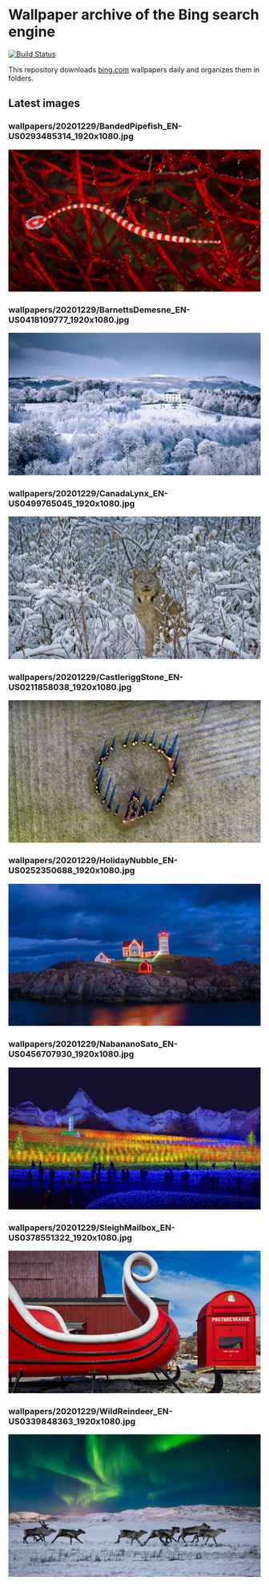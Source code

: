 # Wallpaper archive of the Bing search engine

[![Build Status](https://travis-ci.org/kijart/bing-daily-images-dl.svg?branch=wallpapers)](https://travis-ci.org/kijart/bing-daily-images-dl)

This repository downloads [bing.com](https://www.bing.com) wallpapers daily and organizes them in folders.

## Latest images

<!-- Wallpapers -->

### wallpapers/20201229/BandedPipefish_EN-US0293485314_1920x1080.jpg

![wallpapers/20201229/BandedPipefish_EN-US0293485314_1920x1080.jpg](wallpapers/20201229/BandedPipefish_EN-US0293485314_1920x1080.jpg)

### wallpapers/20201229/BarnettsDemesne_EN-US0418109777_1920x1080.jpg

![wallpapers/20201229/BarnettsDemesne_EN-US0418109777_1920x1080.jpg](wallpapers/20201229/BarnettsDemesne_EN-US0418109777_1920x1080.jpg)

### wallpapers/20201229/CanadaLynx_EN-US0499765045_1920x1080.jpg

![wallpapers/20201229/CanadaLynx_EN-US0499765045_1920x1080.jpg](wallpapers/20201229/CanadaLynx_EN-US0499765045_1920x1080.jpg)

### wallpapers/20201229/CastleriggStone_EN-US0211858038_1920x1080.jpg

![wallpapers/20201229/CastleriggStone_EN-US0211858038_1920x1080.jpg](wallpapers/20201229/CastleriggStone_EN-US0211858038_1920x1080.jpg)

### wallpapers/20201229/HolidayNubble_EN-US0252350688_1920x1080.jpg

![wallpapers/20201229/HolidayNubble_EN-US0252350688_1920x1080.jpg](wallpapers/20201229/HolidayNubble_EN-US0252350688_1920x1080.jpg)

### wallpapers/20201229/NabananoSato_EN-US0456707930_1920x1080.jpg

![wallpapers/20201229/NabananoSato_EN-US0456707930_1920x1080.jpg](wallpapers/20201229/NabananoSato_EN-US0456707930_1920x1080.jpg)

### wallpapers/20201229/SleighMailbox_EN-US0378551322_1920x1080.jpg

![wallpapers/20201229/SleighMailbox_EN-US0378551322_1920x1080.jpg](wallpapers/20201229/SleighMailbox_EN-US0378551322_1920x1080.jpg)

### wallpapers/20201229/WildReindeer_EN-US0339848363_1920x1080.jpg

![wallpapers/20201229/WildReindeer_EN-US0339848363_1920x1080.jpg](wallpapers/20201229/WildReindeer_EN-US0339848363_1920x1080.jpg)

